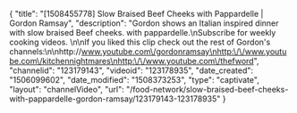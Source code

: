 {
    "title": "[1508455778] Slow Braised Beef Cheeks with Pappardelle | Gordon Ramsay",
    "description": "Gordon shows an Italian inspired dinner with slow braised Beef cheeks. with pappardelle.\nSubscribe for weekly cooking videos. \n\nIf you liked this clip check out the rest of Gordon's channels:\n\nhttp:\/\/www.youtube.com\/gordonramsay\nhttp:\/\/www.youtube.com\/kitchennightmares\nhttp:\/\/www.youtube.com\/thefword",
    "channelid": "123179143",
    "videoid": "123178935",
    "date_created": "1506099602",
    "date_modified": "1508373253",
    "type": "captivate",
    "layout": "channelVideo",
    "url": "\/food-network\/slow-braised-beef-cheeks-with-pappardelle-gordon-ramsay\/123179143-123178935"
}